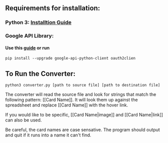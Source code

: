 ## Requirements for installation: 

### Python 3: [Installtion Guide](https://docs.python.org/3/using/index.html)
### Google API Library: 

#### Use this [guide](https://developers.google.com/api-client-library/python/start/installation) or run

```
pip install --upgrade google-api-python-client oauth2clien
```


## To Run the Converter: 

```
python3 converter.py [path to source file] [path to destination file]
```

The converter will read the source file and look for strings that match the following pattern: [[Card Name]]. It will look them up against the spreadsheet and replace [[Card Name]] with the hover link.

If you would like to be specific, [[Card Name|image]] and [[Card Name|link]] can also be used.

Be careful, the card names are case sensative. The program should output and quit if it runs into a name it can't find. 